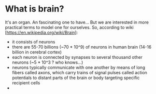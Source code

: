 # What is brain?
It's an organ. An fascinating one to have...
But we are interested in more practical terms to model one for ourselves. So, according to wiki [https://en.wikipedia.org/wiki/Brain]:
* it consists of neurons
* there are 55-70 billions (~70 * 10^9) of neurons in human brain (14-16 billion in cerebral cortex)
* each neuron is connected by synapses to several thousand other neurons (~5 * 10^3 ? who knows...)
* neurons typically communicate with one another by means of long fibers called axons, which carry trains of signal pulses called action potentials to distant parts of the brain or body targeting specific recipient cells
*

